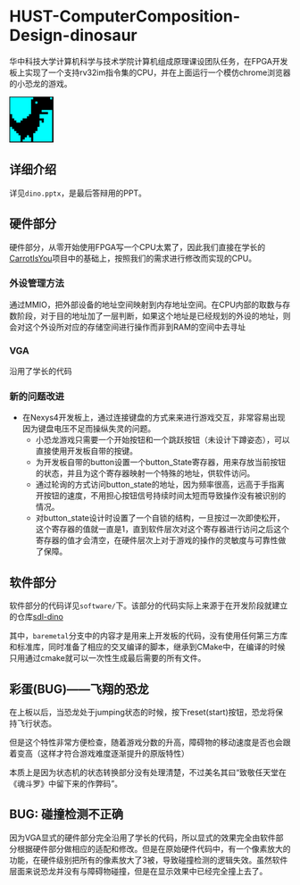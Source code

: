 # HUST-ComputerComposition-Design-dinosaur
华中科技大学计算机科学与技术学院计算机组成原理课设团队任务，在FPGA开发板上实现了一个支持rv32im指令集的CPU，并在上面运行一个模仿chrome浏览器的小恐龙的游戏。

![dino](./dino.png)
## 详细介绍
详见`dino.pptx`，是最后答辩用的PPT。

## 硬件部分
硬件部分，从零开始使用FPGA写一个CPU太累了，因此我们直接在学长的[CarrotIsYou](https://github.com/SmokeyDays/CarrotIsYou)项目中的基础上，按照我们的需求进行修改而实现的CPU。

### 外设管理方法
通过MMIO，把外部设备的地址空间映射到内存地址空间。在CPU内部的取数与存数阶段，对于目的地址加了一层判断，如果这个地址是已经规划的外设的地址，则会对这个外设所对应的存储空间进行操作而非到RAM的空间中去寻址

### VGA
沿用了学长的代码

### 新的问题改进
+ 在Nexys4开发板上，通过连接键盘的方式来来进行游戏交互，非常容易出现因为键盘电压不足而操纵失灵的问题。
  + 小恐龙游戏只需要一个开始按钮和一个跳跃按钮（未设计下蹲姿态），可以直接使用开发板自带的按键。
  + 为开发板自带的button设置一个button_State寄存器，用来存放当前按钮的状态，并且为这个寄存器映射一个特殊的地址，供软件访问。
  + 通过轮询的方式访问button_state的地址，因为频率很高，远高于手指离开按钮的速度，不用担心按钮信号持续时间太短而导致操作没有被识别的情况。
  + 对button_state设计时设置了一个自锁的结构，一旦按过一次即使松开，这个寄存器的值就一直是1，直到软件层次对这个寄存器进行访问之后这个寄存器的值才会清空，在硬件层次上对于游戏的操作的灵敏度与可靠性做了保障。
  

## 软件部分
软件部分的代码详见`software/`下。该部分的代码实际上来源于在开发阶段就建立的仓库[sdl-dino](https://github.com/CassiusBlackX/sdl-dino)

其中，`baremetal`分支中的内容才是用来上开发板的代码，没有使用任何第三方库和标准库，同时准备了相应的交叉编译的脚本，继承到CMake中，在编译的时候只用通过cmake就可以一次性生成最后需要的所有文件。

## 彩蛋(BUG)——飞翔的恐龙
在上板以后，当恐龙处于jumping状态的时候，按下reset(start)按钮，恐龙将保持飞行状态。

但是这个特性非常方便检查，随着游戏分数的升高，障碍物的移动速度是否也会跟着变高（这样才符合游戏难度逐渐提升的原版特性）

本质上是因为状态机的状态转换部分没有处理清楚，不过美名其曰“致敬任天堂在《魂斗罗》中留下来的作弊码”。

## BUG: 碰撞检测不正确
因为VGA显式的硬件部分完全沿用了学长的代码，所以显式的效果完全由软件部分根据硬件部分做相应的适配和修改。但是在原始硬件代码中，有一个像素放大的功能，在硬件级别把所有的像素放大了3被，导致碰撞检测的逻辑失效。虽然软件层面来说恐龙并没有与障碍物碰撞，但是在显示效果中已经完全撞上去了。